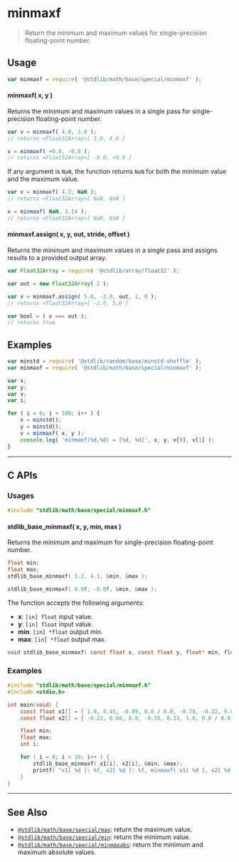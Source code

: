 <!--

@license Apache-2.0

Copyright (c) 2024 The Stdlib Authors.

Licensed under the Apache License, Version 2.0 (the "License");
you may not use this file except in compliance with the License.
You may obtain a copy of the License at

   http://www.apache.org/licenses/LICENSE-2.0

Unless required by applicable law or agreed to in writing, software
distributed under the License is distributed on an "AS IS" BASIS,
WITHOUT WARRANTIES OR CONDITIONS OF ANY KIND, either express or implied.
See the License for the specific language governing permissions and
limitations under the License.

-->

# minmaxf

> Return the minimum and maximum values for single-precision floating-point number.

<!-- Section to include introductory text. Make sure to keep an empty line after the intro `section` element and another before the `/section` close. -->

<section class="intro">

</section>

<!-- /.intro -->

<!-- Package usage documentation. -->

<section class="usage">

## Usage

```javascript
var minmaxf = require( '@stdlib/math/base/special/minmaxf' );
```

#### minmaxf( x, y )

Returns the minimum and maximum values in a single pass for single-precision floating-point number.

```javascript
var v = minmaxf( 4.0, 3.0 );
// returns <Float32Array>[ 3.0, 4.0 ]

v = minmaxf( +0.0, -0.0 );
// returns <Float32Array>[ -0.0, +0.0 ]
```

If any argument is `NaN`, the function returns `NaN` for both the minimum value and the maximum value.

```javascript
var v = minmaxf( 4.2, NaN );
// returns <Float32Array>[ NaN, NaN ]

v = minmaxf( NaN, 3.14 );
// returns <Float32Array>[ NaN, NaN ]
```

#### minmaxf.assign( x, y, out, stride, offset )

Returns the minimum and maximum values in a single pass and assigns results to a provided output array.

```javascript
var Float32Array = require( '@stdlib/array/float32' );

var out = new Float32Array( 2 );

var v = minmaxf.assign( 5.0, -2.0, out, 1, 0 );
// returns <Float32Array>[ -2.0, 5.0 ]

var bool = ( v === out );
// returns true
```

</section>

<!-- /.usage -->

<!-- Package usage notes. Make sure to keep an empty line after the `section` element and another before the `/section` close. -->

<section class="notes">

</section>

<!-- /.notes -->

<!-- Package usage examples. -->

<section class="examples">

## Examples

<!-- eslint no-undef: "error" -->

```javascript
var minstd = require( '@stdlib/random/base/minstd-shuffle' );
var minmaxf = require( '@stdlib/math/base/special/minmaxf' );

var x;
var y;
var v;
var i;

for ( i = 0; i < 100; i++ ) {
    x = minstd();
    y = minstd();
    v = minmaxf( x, y );
    console.log( 'minmaxf(%d,%d) = [%d, %d]', x, y, v[0], v[1] );
}
```

</section>

<!-- /.examples -->

<!-- C interface documentation. -->

* * *

<section class="c">

## C APIs

<!-- Section to include introductory text. Make sure to keep an empty line after the intro `section` element and another before the `/section` close. -->

<section class="intro">

</section>

<!-- /.intro -->

<!-- C usage documentation. -->

<section class="usage">

### Usages

```c
#include "stdlib/math/base/special/minmaxf.h"
```

#### stdlib_base_minmaxf( x, y, min, max )

Returns the minimum and maximum for single-precision floating-point number.

```c
float min;
float max;
stdlib_base_minmaxf( 3.2, 4.1, &min, &max );

stdlib_base_minmaxf( 0.0f, -0.0f, &min, &max );
```

The function accepts the following arguments:

-   **x**: `[in] float` input value.
-   **y**: `[in] float` input value.
-   **min**: `[in] *float` output min.
-   **max**: `[in] *float` output max.

```c
void stdlib_base_minmaxf( const float x, const float y, float* min, float* max );
```

</section>

<!-- /.usage -->

<!-- C API usage notes. Make sure to keep an empty line after the `section` element and another before the `/section` close. -->

<section class="notes">

</section>

<!-- /.notes -->

<!-- C API usage examples. -->

<section class="examples">

### Examples

```c
#include "stdlib/math/base/special/minmaxf.h"
#include <stdio.h>

int main(void) {
    const float x1[] = { 1.0, 0.45, -0.89, 0.0 / 0.0, -0.78, -0.22, 0.66, 0.11, -0.55, 0.0 };
    const float x2[] = { -0.22, 0.66, 0.0, -0.55, 0.33, 1.0, 0.0 / 0.0, 0.11, 0.45, -0.78 };

    float min;
    float max;
    int i;

    for ( i = 0; i < 10; i++ ) {
        stdlib_base_minmaxf( x1[i], x2[i], &min, &max);
        printf( "x1[ %d ]: %f, x2[ %d ]: %f, minmaxf( x1[ %d ], x2[ %d ] ): ( %f, %f )\n", i, x1[ i ], i, x2[ i ], i, i, min, max );
    }
}
```

</section>

<!-- /.examples -->

</section>

<!-- /.c -->

<!-- Section to include cited references. If references are included, add a horizontal rule *before* the section. Make sure to keep an empty line after the `section` element and another before the `/section` close. -->

<section class="references">

</section>

<!-- /.references -->

<!-- Section for related `stdlib` packages. Do not manually edit this section, as it is automatically populated. -->

<section class="related">

* * *

## See Also

-   <span class="package-name">[`@stdlib/math/base/special/max`][@stdlib/math/base/special/max]</span><span class="delimiter">: </span><span class="description">return the maximum value.</span>
-   <span class="package-name">[`@stdlib/math/base/special/min`][@stdlib/math/base/special/min]</span><span class="delimiter">: </span><span class="description">return the minimum value.</span>
-   <span class="package-name">[`@stdlib/math/base/special/minmaxabs`][@stdlib/math/base/special/minmaxabs]</span><span class="delimiter">: </span><span class="description">return the minimum and maximum absolute values.</span>

</section>

<!-- /.related -->

<!-- Section for all links. Make sure to keep an empty line after the `section` element and another before the `/section` close. -->

<section class="links">

<!-- <related-links> -->

[@stdlib/math/base/special/max]: https://github.com/stdlib-js/stdlib/tree/develop/lib/node_modules/%40stdlib/math/base/special/max

[@stdlib/math/base/special/min]: https://github.com/stdlib-js/stdlib/tree/develop/lib/node_modules/%40stdlib/math/base/special/min

[@stdlib/math/base/special/minmaxabs]: https://github.com/stdlib-js/stdlib/tree/develop/lib/node_modules/%40stdlib/math/base/special/minmaxabs

<!-- </related-links> -->

</section>

<!-- /.links -->
